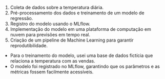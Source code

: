 

1. Coleta de dados sobre a temperatura diária.
2. Pré-processamento dos dados e treinamento de um modelo de regressão.
3. Registro do modelo usando o MLflow.
4. Implementação do modelo em uma plataforma de computação em nuvem para previsões em tempo real.
5. Criação de um pipeline de Machine Learning para garantir reprodutibilidade.


- Para o treinamento do modelo, usei uma base de dados fictícia que relaciona a temperatura com as vendas.
- O modelo foi registrado no MLflow, garantindo que os parâmetros e as métricas fossem facilmente acessíveis.

